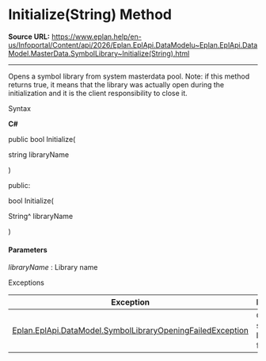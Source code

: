 # Initialize(String) Method

**Source URL:** https://www.eplan.help/en-us/Infoportal/Content/api/2026/Eplan.EplApi.DataModelu~Eplan.EplApi.DataModel.MasterData.SymbolLibrary~Initialize(String).html

---

Opens a symbol library from system masterdata pool. Note: if this method returns true, it means that the library was actually open during the initialization and it is the client responsibility to close it.

Syntax

**C#**



public bool Initialize( 

   string libraryName

)

public:

bool Initialize( 

   String^ libraryName

)


#### Parameters

*libraryName*
:   Library name

Exceptions

| Exception | Description |
| --- | --- |
| [Eplan.EplApi.DataModel.SymbolLibraryOpeningFailedException](Eplan.EplApi.DataModelu~Eplan.EplApi.DataModel.SymbolLibraryOpeningFailedException.html) | Opening symbol library failed |
